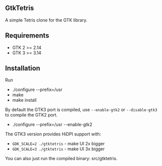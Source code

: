 ## GtkTetris

A simple Tetris clone for the GTK library.

## Requirements

- GTK 2 >= 2.14
- GTK 3 >= 3.14

## Installation

Run

- ./configure --prefix=/usr
- make
- make install

By default the GTK3 port is compiled, use `--enable-gtk2`
or `--disable-gtk3` to compile the GTK2 port.

- ./configure --prefix=/usr --enable-gtk2

The GTK3 version provides HiDPI support with:

- `GDK_SCALE=2 ./gtktetris` - make UI 2x bigger
- `GDK_SCALE=3 ./gtktetris` - make UI 3x bigger

You can also just run the compiled binary: src/gtktetris.
